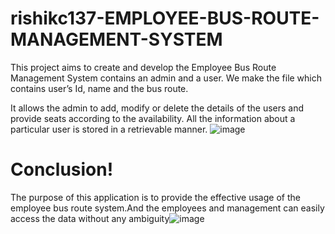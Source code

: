 # rishikc137-EMPLOYEE-BUS-ROUTE-MANAGEMENT-SYSTEM
This project aims to create and develop the Employee Bus Route Management System contains an admin and a user. We make the file which contains user’s Id, name and the bus route.

 It allows the admin to add, modify or delete the details of the users and provide seats according to the availability. All the information about a particular user is stored in a retrievable manner. 
![image](https://user-images.githubusercontent.com/68817256/198262067-99748743-0f23-48e7-adcb-b5066b786608.png)


# Conclusion!
The purpose of this application is to provide the effective usage of the employee bus route system.And the employees and management can easily access the data without any ambiguity![image](https://user-images.githubusercontent.com/68817256/198262284-e69cbafe-a183-4cce-b2a1-c1b09e4fe229.png)

